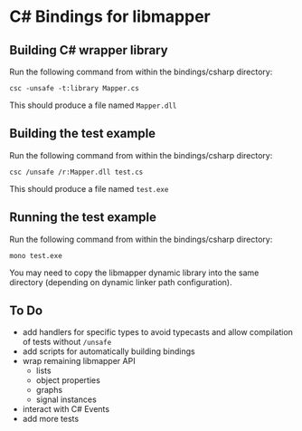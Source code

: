 # C# Bindings for libmapper


## Building C# wrapper library

Run the following command from within the bindings/csharp directory:

~~~
csc -unsafe -t:library Mapper.cs
~~~

This should produce a file named `Mapper.dll`

## Building the test example

Run the following command from within the bindings/csharp directory:

~~~
csc /unsafe /r:Mapper.dll test.cs
~~~

This should produce a file named `test.exe`

## Running the test example

Run the following command from within the bindings/csharp directory:

~~~
mono test.exe
~~~

You may need to copy the libmapper dynamic library into the same directory (depending on dynamic linker path configuration).

## To Do

* add handlers for specific types to avoid typecasts and allow compilation of tests without `/unsafe`
* add scripts for automatically building bindings
* wrap remaining libmapper API
    * lists
    * object properties
    * graphs
    * signal instances
* interact with C# Events
* add more tests
